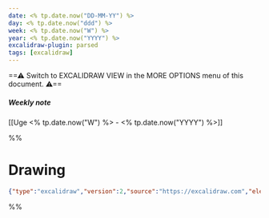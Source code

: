 ```yaml
---
date: <% tp.date.now("DD-MM-YY") %>
day: <% tp.date.now("ddd") %>
week: <% tp.date.now("W") %>
year: <% tp.date.now("YYYY") %>
excalidraw-plugin: parsed
tags: [excalidraw]
---
```

==⚠  Switch to EXCALIDRAW VIEW in the MORE OPTIONS menu of this document. ⚠==
##### Weekly note
[[Uge <% tp.date.now("W") %> - <% tp.date.now("YYYY") %>]]

%%
# Drawing
```json
{"type":"excalidraw","version":2,"source":"https://excalidraw.com","elements":[],"appState":{"theme":"dark","gridSize":null,"viewBackgroundColor":"#ffffff"}}
```
%%